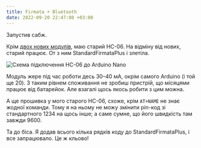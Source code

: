 ```yaml
---
title: Firmata + Bluetooth
date: 2022-09-20 22:47:08 +03:00
---
```


Запустив сабж.

Крім [двох нових модулів][1], маю старий HC-06. На відміну від нових, старий працює. От з ним StandardFirmataPlus і злетіла.

![Схема підключення HC-06 до Arduino Nano](/uploads/HC-06.png)

Модуль жере під час роботи десь 30–40 мА, окрім самого Arduino (і той ще 20). З таким рівнем споживання не зробиш пристрій, що місяцями працює від батарейок. Але взагалі щось якось робити з цим можна.

А ще прошивка у мого старого HC-06, схоже, крім `AT+NAME` не знає жодної команди. Тому я на ньому не можу змінити pin-код зі стандартного 1234 на щось інше; а саме сумне, що його швидкість там завжди 9600.

Та до біса. Я додав всього кілька рядків коду до  StandardFirmataPlus, і все запрацювало. Це ж кльово!

[1]: /2022/09/19/bluetooth.html
